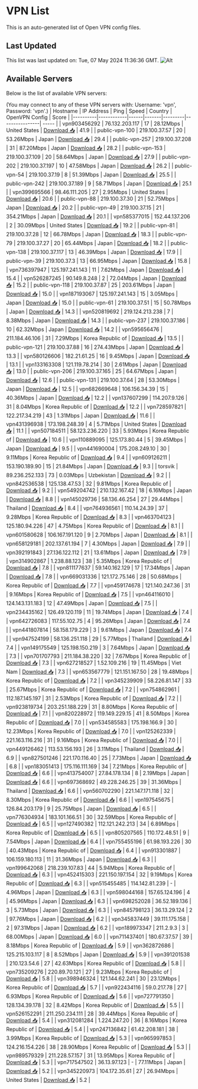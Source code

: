# VPN List

This is an auto-generated list of Open VPN config files.

## Last Updated

This list was last updated on: Tue, 07 May 2024 11:36:36 GMT.
![Alt](https://repobeats.axiom.co/api/embed/186b98318ef1479477931607c1ad7d823f12451f.svg "Repobeats analytics image")

## Available Servers

Below is the list of available VPN servers:

(You may connect to any of these VPN servers with: Username: 'vpn', Password: 'vpn'.)
| Hostname | IP Address | Ping | Speed | Country | OpenVPN Config | Score |
|----------|------------|------|-------|---------|----------------| ----- |
| vpn903456292 | 76.132.203.117 | 17 | 28.12Mbps | United States | [Download 📥](./configs/server_0_US.ovpn) | 41.9 |
| public-vpn-100 | 219.100.37.57 | 20 | 53.26Mbps | Japan | [Download 📥](./configs/server_1_JP.ovpn) | 29.4 |
| public-vpn-257 | 219.100.37.208 | 31 | 87.20Mbps | Japan | [Download 📥](./configs/server_2_JP.ovpn) | 28.2 |
| public-vpn-153 | 219.100.37.109 | 20 | 58.64Mbps | Japan | [Download 📥](./configs/server_3_JP.ovpn) | 27.9 |
| public-vpn-202 | 219.100.37.197 | 10 | 47.58Mbps | Japan | [Download 📥](./configs/server_4_JP.ovpn) | 26.2 |
| public-vpn-54 | 219.100.37.19 | 8 | 51.39Mbps | Japan | [Download 📥](./configs/server_5_JP.ovpn) | 25.5 |
| public-vpn-242 | 219.100.37.189 | 9 | 58.71Mbps | Japan | [Download 📥](./configs/server_6_JP.ovpn) | 25.1 |
| vpn399695566 | 98.46.111.205 | 27 | 2.95Mbps | United States | [Download 📥](./configs/server_7_US.ovpn) | 20.6 |
| public-vpn-88 | 219.100.37.30 | 21 | 52.75Mbps | Japan | [Download 📥](./configs/server_8_JP.ovpn) | 20.2 |
| public-vpn-49 | 219.100.37.15 | 21 | 354.21Mbps | Japan | [Download 📥](./configs/server_9_JP.ovpn) | 20.1 |
| vpn585377015 | 152.44.137.206 | 2 | 30.09Mbps | United States | [Download 📥](./configs/server_10_US.ovpn) | 19.2 |
| public-vpn-81 | 219.100.37.28 | 12 | 66.78Mbps | Japan | [Download 📥](./configs/server_11_JP.ovpn) | 18.3 |
| public-vpn-79 | 219.100.37.27 | 20 | 65.44Mbps | Japan | [Download 📥](./configs/server_12_JP.ovpn) | 18.2 |
| public-vpn-138 | 219.100.37.117 | 13 | 46.39Mbps | Japan | [Download 📥](./configs/server_13_JP.ovpn) | 17.9 |
| public-vpn-39 | 219.100.37.3 | 13 | 66.95Mbps | Japan | [Download 📥](./configs/server_14_JP.ovpn) | 15.8 |
| vpn736397947 | 125.197.241.143 | 11 | 7.62Mbps | Japan | [Download 📥](./configs/server_15_JP.ovpn) | 15.4 |
| vpn526287245 | 90.149.8.248 | 2 | 72.04Mbps | Japan | [Download 📥](./configs/server_16_JP.ovpn) | 15.2 |
| public-vpn-118 | 219.100.37.87 | 25 | 203.61Mbps | Japan | [Download 📥](./configs/server_17_JP.ovpn) | 15.0 |
| vpn187193067 | 125.197.241.143 | 15 | 3.05Mbps | Japan | [Download 📥](./configs/server_18_JP.ovpn) | 15.0 |
| public-vpn-61 | 219.100.37.51 | 15 | 50.78Mbps | Japan | [Download 📥](./configs/server_19_JP.ovpn) | 14.3 |
| vpn520819692 | 219.124.213.238 | 7 | 8.38Mbps | Japan | [Download 📥](./configs/server_20_JP.ovpn) | 14.3 |
| public-vpn-237 | 219.100.37.186 | 10 | 62.32Mbps | Japan | [Download 📥](./configs/server_21_JP.ovpn) | 14.2 |
| vpn595656476 | 211.184.46.106 | 31 | 7.29Mbps | Korea Republic of | [Download 📥](./configs/server_22_KR.ovpn) | 13.5 |
| public-vpn-121 | 219.100.37.88 | 16 | 274.43Mbps | Japan | [Download 📥](./configs/server_23_JP.ovpn) | 13.3 |
| vpn580126606 | 182.21.61.25 | 16 | 9.45Mbps | Japan | [Download 📥](./configs/server_24_JP.ovpn) | 13.1 |
| vpn133163308 | 121.119.78.214 | 30 | 2.61Mbps | Japan | [Download 📥](./configs/server_25_JP.ovpn) | 13.0 |
| public-vpn-206 | 219.100.37.165 | 25 | 64.67Mbps | Japan | [Download 📥](./configs/server_26_JP.ovpn) | 12.6 |
| public-vpn-131 | 219.100.37.64 | 28 | 53.30Mbps | Japan | [Download 📥](./configs/server_27_JP.ovpn) | 12.5 |
| vpn682669648 | 106.156.34.39 | 15 | 40.36Mbps | Japan | [Download 📥](./configs/server_28_JP.ovpn) | 12.2 |
| vpn137607299 | 114.207.9.126 | 31 | 8.04Mbps | Korea Republic of | [Download 📥](./configs/server_29_KR.ovpn) | 12.2 |
| vpn728597821 | 122.217.34.219 | 43 | 1.31Mbps | Japan | [Download 📥](./configs/server_30_JP.ovpn) | 11.6 |
| vpn431396938 | 173.198.248.39 | 4 | 5.71Mbps | United States | [Download 📥](./configs/server_31_US.ovpn) | 11.1 |
| vpn507184511 | 58.123.236.220 | 33 | 5.93Mbps | Korea Republic of | [Download 📥](./configs/server_32_KR.ovpn) | 10.6 |
| vpn110889095 | 125.173.80.44 | 5 | 39.45Mbps | Japan | [Download 📥](./configs/server_33_JP.ovpn) | 9.5 |
| vpn441690004 | 175.208.249.10 | 30 | 9.11Mbps | Korea Republic of | [Download 📥](./configs/server_34_KR.ovpn) | 9.4 |
| vpn609126211 | 153.190.189.90 | 15 | 21.84Mbps | Japan | [Download 📥](./configs/server_35_JP.ovpn) | 9.3 |
| torsvik | 89.236.252.133 | 73 | 0.03Mbps | Uzbekistan | [Download 📥](./configs/server_36_UZ.ovpn) | 9.2 |
| vpn842536538 | 125.138.47.53 | 32 | 9.81Mbps | Korea Republic of | [Download 📥](./configs/server_37_KR.ovpn) | 9.2 |
| vpn549204742 | 210.132.167.42 | 18 | 6.16Mbps | Japan | [Download 📥](./configs/server_38_JP.ovpn) | 8.8 |
| vpn145029736 | 58.136.46.254 | 27 | 29.44Mbps | Thailand | [Download 📥](./configs/server_39_TH.ovpn) | 8.4 |
| vpn764936561 | 110.14.24.39 | 37 | 9.28Mbps | Korea Republic of | [Download 📥](./configs/server_40_KR.ovpn) | 8.3 |
| vpn463704123 | 125.180.94.226 | 47 | 4.75Mbps | Korea Republic of | [Download 📥](./configs/server_41_KR.ovpn) | 8.1 |
| vpn601580628 | 106.167.191.120 | 9 | 2.70Mbps | Japan | [Download 📥](./configs/server_42_JP.ovpn) | 8.1 |
| vpn658129181 | 202.137.61.194 | 7 | 4.30Mbps | Japan | [Download 📥](./configs/server_43_JP.ovpn) | 7.9 |
| vpn392191843 | 27.136.122.112 | 21 | 13.61Mbps | Japan | [Download 📥](./configs/server_44_JP.ovpn) | 7.9 |
| vpn314902867 | 1.238.88.123 | 38 | 5.35Mbps | Korea Republic of | [Download 📥](./configs/server_45_KR.ovpn) | 7.8 |
| vpn811177637 | 59.140.162.129 | 17 | 17.34Mbps | Japan | [Download 📥](./configs/server_46_JP.ovpn) | 7.8 |
| vpn669031336 | 121.172.75.146 | 28 | 50.68Mbps | Korea Republic of | [Download 📥](./configs/server_47_KR.ovpn) | 7.7 |
| vpn459174678 | 121.140.247.36 | 31 | 9.16Mbps | Korea Republic of | [Download 📥](./configs/server_48_KR.ovpn) | 7.5 |
| vpn464116010 | 124.143.131.183 | 12 | 47.49Mbps | Japan | [Download 📥](./configs/server_49_JP.ovpn) | 7.5 |
| vpn234435162 | 126.49.120.119 | 11 | 19.74Mbps | Japan | [Download 📥](./configs/server_50_JP.ovpn) | 7.4 |
| vpn642726083 | 117.55.102.75 | 4 | 95.26Mbps | Japan | [Download 📥](./configs/server_51_JP.ovpn) | 7.4 |
| vpn441807814 | 58.158.179.229 | 3 | 9.61Mbps | Japan | [Download 📥](./configs/server_52_JP.ovpn) | 7.4 |
| vpn947524199 | 58.136.251.118 | 29 | 5.77Mbps | Thailand | [Download 📥](./configs/server_53_TH.ovpn) | 7.4 |
| vpn149175549 | 125.198.150.219 | 3 | 7.64Mbps | Japan | [Download 📥](./configs/server_54_JP.ovpn) | 7.3 |
| vpn701707793 | 211.184.38.220 | 32 | 7.67Mbps | Korea Republic of | [Download 📥](./configs/server_55_KR.ovpn) | 7.3 |
| vpn627218527 | 1.52.109.216 | 19 | 11.45Mbps | Viet Nam | [Download 📥](./configs/server_56_VN.ovpn) | 7.3 |
| vpn653567779 | 121.151.167.50 | 28 | 19.48Mbps | Korea Republic of | [Download 📥](./configs/server_57_KR.ovpn) | 7.2 |
| vpn345239909 | 58.226.81.147 | 33 | 25.67Mbps | Korea Republic of | [Download 📥](./configs/server_58_KR.ovpn) | 7.2 |
| vpn754862961 | 112.187.145.197 | 31 | 2.53Mbps | Korea Republic of | [Download 📥](./configs/server_59_KR.ovpn) | 7.2 |
| vpn923819734 | 203.251.188.229 | 31 | 8.80Mbps | Korea Republic of | [Download 📥](./configs/server_60_KR.ovpn) | 7.1 |
| vpn820228972 | 119.149.229.15 | 41 | 8.50Mbps | Korea Republic of | [Download 📥](./configs/server_61_KR.ovpn) | 7.0 |
| vpn534585583 | 175.198.166.9 | 30 | 12.23Mbps | Korea Republic of | [Download 📥](./configs/server_62_KR.ovpn) | 7.0 |
| vpn125262339 | 221.163.116.216 | 31 | 9.16Mbps | Korea Republic of | [Download 📥](./configs/server_63_KR.ovpn) | 7.0 |
| vpn449126462 | 113.53.156.193 | 26 | 3.11Mbps | Thailand | [Download 📥](./configs/server_64_TH.ovpn) | 6.9 |
| vpn827501246 | 221.170.116.40 | 25 | 7.73Mbps | Japan | [Download 📥](./configs/server_65_JP.ovpn) | 6.8 |
| vpn183051413 | 175.116.111.169 | 34 | 7.21Mbps | Korea Republic of | [Download 📥](./configs/server_66_KR.ovpn) | 6.6 |
| vpn413754007 | 27.84.178.134 | 8 | 2.19Mbps | Japan | [Download 📥](./configs/server_67_JP.ovpn) | 6.6 |
| vpn697368692 | 49.228.246.25 | 39 | 31.36Mbps | Thailand | [Download 📥](./configs/server_68_TH.ovpn) | 6.6 |
| vpn560702290 | 221.147.171.118 | 32 | 8.30Mbps | Korea Republic of | [Download 📥](./configs/server_69_KR.ovpn) | 6.6 |
| vpn197545675 | 126.84.203.179 | 9 | 25.75Mbps | Japan | [Download 📥](./configs/server_70_JP.ovpn) | 6.5 |
| vpn776304934 | 183.101.166.51 | 30 | 32.59Mbps | Korea Republic of | [Download 📥](./configs/server_71_KR.ovpn) | 6.5 |
| vpn127490382 | 112.121.242.213 | 34 | 6.89Mbps | Korea Republic of | [Download 📥](./configs/server_72_KR.ovpn) | 6.5 |
| vpn805207565 | 110.172.48.51 | 9 | 7.54Mbps | Japan | [Download 📥](./configs/server_73_JP.ovpn) | 6.4 |
| vpn755455196 | 61.98.193.226 | 30 | 40.43Mbps | Korea Republic of | [Download 📥](./configs/server_74_KR.ovpn) | 6.4 |
| vpn913301887 | 106.159.180.113 | 11 | 31.36Mbps | Japan | [Download 📥](./configs/server_75_JP.ovpn) | 6.3 |
| vpn199642068 | 218.239.107.83 | 44 | 5.94Mbps | Korea Republic of | [Download 📥](./configs/server_76_KR.ovpn) | 6.3 |
| vpn452415303 | 221.150.197.154 | 32 | 9.19Mbps | Korea Republic of | [Download 📥](./configs/server_77_KR.ovpn) | 6.3 |
| vpn515455485 | 114.142.81.239 | - | 4.96Mbps | Japan | [Download 📥](./configs/server_78_JP.ovpn) | 6.3 |
| vpn598044168 | 157.65.124.196 | 4 | 45.96Mbps | Japan | [Download 📥](./configs/server_79_JP.ovpn) | 6.3 |
| vpn698252028 | 36.52.189.136 | 3 | 5.73Mbps | Japan | [Download 📥](./configs/server_80_JP.ovpn) | 6.3 |
| vpn845798123 | 36.13.29.124 | 2 | 97.76Mbps | Japan | [Download 📥](./configs/server_81_JP.ovpn) | 6.2 |
| vpn345837449 | 39.111.175.158 | 2 | 97.31Mbps | Japan | [Download 📥](./configs/server_82_JP.ovpn) | 6.2 |
| vpn189973347 | 211.2.9.3 | 3 | 68.00Mbps | Japan | [Download 📥](./configs/server_83_JP.ovpn) | 6.0 |
| vpn711437401 | 180.67.37.57 | 39 | 8.18Mbps | Korea Republic of | [Download 📥](./configs/server_84_KR.ovpn) | 5.9 |
| vpn362872686 | 125.215.103.117 | 8 | 8.52Mbps | Japan | [Download 📥](./configs/server_85_JP.ovpn) | 5.9 |
| vpn391201538 | 210.123.54.6 | 27 | 42.63Mbps | Korea Republic of | [Download 📥](./configs/server_86_KR.ovpn) | 5.8 |
| vpn735209276 | 220.89.70.121 | 27 | 9.23Mbps | Korea Republic of | [Download 📥](./configs/server_87_KR.ovpn) | 5.8 |
| vpn398946324 | 121.144.62.241 | 30 | 23.12Mbps | Korea Republic of | [Download 📥](./configs/server_88_KR.ovpn) | 5.7 |
| vpn922434116 | 59.0.217.78 | 27 | 6.93Mbps | Korea Republic of | [Download 📥](./configs/server_89_KR.ovpn) | 5.6 |
| vpn727791350 | 128.134.39.178 | 32 | 8.42Mbps | Korea Republic of | [Download 📥](./configs/server_90_KR.ovpn) | 5.5 |
| vpn526152291 | 211.250.234.111 | 28 | 39.44Mbps | Korea Republic of | [Download 📥](./configs/server_91_KR.ovpn) | 5.4 |
| vpn312081284 | 1.224.247.20 | 36 | 8.16Mbps | Korea Republic of | [Download 📥](./configs/server_92_KR.ovpn) | 5.4 |
| vpn247136842 | 61.42.208.181 | 38 | 3.99Mbps | Korea Republic of | [Download 📥](./configs/server_93_KR.ovpn) | 5.3 |
| vpn965997853 | 124.216.154.226 | 38 | 28.90Mbps | Korea Republic of | [Download 📥](./configs/server_94_KR.ovpn) | 5.3 |
| vpn989579329 | 211.228.57.157 | 31 | 13.95Mbps | Korea Republic of | [Download 📥](./configs/server_95_KR.ovpn) | 5.3 |
| vpn717547502 | 36.13.97.123 | - | 77.11Mbps | Japan | [Download 📥](./configs/server_96_JP.ovpn) | 5.2 |
| vpn345220973 | 104.172.35.61 | 27 | 26.94Mbps | United States | [Download 📥](./configs/server_97_US.ovpn) | 5.2 |
